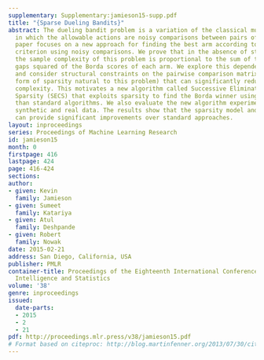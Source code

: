 ```yaml
---
supplementary: Supplementary:jamieson15-supp.pdf
title: "{Sparse Dueling Bandits}"
abstract: The dueling bandit problem is a variation of the classical multi-armed bandit
  in which the allowable actions are noisy comparisons between pairs of arms. This
  paper focuses on a new approach for finding the best arm according to the Borda
  criterion using noisy comparisons. We prove that in the absence of structural assumptions,
  the sample complexity of this problem is proportional to the sum of the inverse
  gaps squared of the Borda scores of each arm. We explore this dependence further
  and consider structural constraints on the pairwise comparison matrix (a particular
  form of sparsity natural to this problem) that can significantly reduce the sample
  complexity. This motivates a new algorithm called Successive Elimination with Comparison
  Sparsity (SECS) that exploits sparsity to find the Borda winner using fewer samples
  than standard algorithms. We also evaluate the new algorithm experimentally with
  synthetic and real data. The results show that the sparsity model and the new algorithm
  can provide significant improvements over standard approaches.
layout: inproceedings
series: Proceedings of Machine Learning Research
id: jamieson15
month: 0
firstpage: 416
lastpage: 424
page: 416-424
sections: 
author:
- given: Kevin
  family: Jamieson
- given: Sumeet
  family: Katariya
- given: Atul
  family: Deshpande
- given: Robert
  family: Nowak
date: 2015-02-21
address: San Diego, California, USA
publisher: PMLR
container-title: Proceedings of the Eighteenth International Conference on Artificial
  Intelligence and Statistics
volume: '38'
genre: inproceedings
issued:
  date-parts:
  - 2015
  - 2
  - 21
pdf: http://proceedings.mlr.press/v38/jamieson15.pdf
# Format based on citeproc: http://blog.martinfenner.org/2013/07/30/citeproc-yaml-for-bibliographies/
---
```

